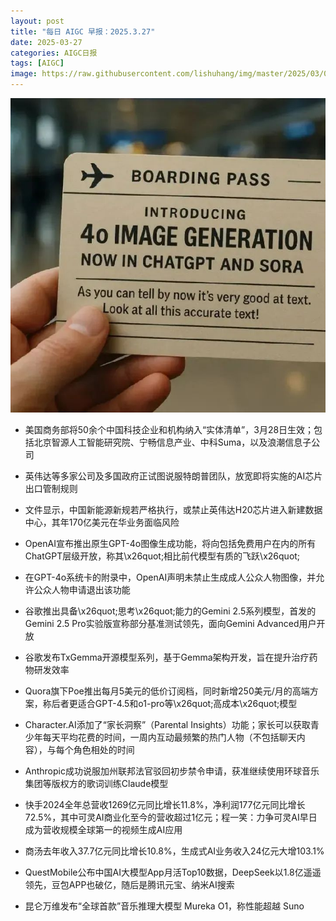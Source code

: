 ```yaml
---
layout: post
title: "每日 AIGC 早报：2025.3.27"
date: 2025-03-27
categories: AIGC日报
tags: [AIGC]
image: https://raw.githubusercontent.com/lishuhang/img/master/2025/03/0327-d.jpg
---
```


![封面图](https://raw.githubusercontent.com/lishuhang/img/master/2025/03/0327-d.jpg)

  - 美国商务部将50余个中国科技企业和机构纳入“实体清单”，3月28日生效；包括北京智源人工智能研究院、宁畅信息产业、中科Suma，以及浪潮信息子公司

  - 英伟达等多家公司及多国政府正试图说服特朗普团队，放宽即将实施的AI芯片出口管制规则

  - 文件显示，中国新能源新规若严格执行，或禁止英伟达H20芯片进入新建数据中心，其年170亿美元在华业务面临风险

  - OpenAI宣布推出原生GPT-4o图像生成功能，将向包括免费用户在内的所有ChatGPT层级开放，称其\x26quot;相比前代模型有质的飞跃\x26quot;

  - 在GPT-4o系统卡的附录中，OpenAI声明未禁止生成成人公众人物图像，并允许公众人物申请退出该功能

  - 谷歌推出具备\x26quot;思考\x26quot;能力的Gemini 2.5系列模型，首发的Gemini 2.5 Pro实验版宣称部分基准测试领先，面向Gemini Advanced用户开放

  - 谷歌发布TxGemma开源模型系列，基于Gemma架构开发，旨在提升治疗药物研发效率

  - Quora旗下Poe推出每月5美元的低价订阅档，同时新增250美元/月的高端方案，称后者更适合GPT-4.5和o1-pro等\x26quot;高成本\x26quot;模型

  - Character.AI添加了“家长洞察”（Parental Insights）功能；家长可以获取青少年每天平均花费的时间，一周内互动最频繁的热门人物（不包括聊天内容），与每个角色相处的时间

  - Anthropic成功说服加州联邦法官驳回初步禁令申请，获准继续使用环球音乐集团等版权方的歌词训练Claude模型

  - 快手2024全年总营收1269亿元同比增长11.8%，净利润177亿元同比增长72.5%，其中可灵AI商业化至今的营收超过1亿元；程一笑：力争可灵AI早日成为营收规模全球第一的视频生成AI应用

  - 商汤去年收入37.7亿元同比增长10.8%，生成式AI业务收入24亿元大增103.1%

  - QuestMobile公布中国AI大模型App月活Top10数据，DeepSeek以1.8亿遥遥领先，豆包APP也破亿，随后是腾讯元宝、纳米AI搜索

  - 昆仑万维发布“全球首款”音乐推理大模型 Mureka O1，称性能超越 Suno
